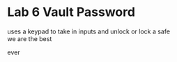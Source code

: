 # Lab 6 Vault Password
uses a keypad to take in inputs and unlock or lock a safe  
we are the best  

ever
